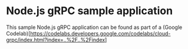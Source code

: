 # Node.js gRPC sample application


This sample Node.js gRPC application can be found as part of a (Google Codelab)[https://codelabs.developers.google.com/codelabs/cloud-grpc/index.html?index=..%2F..%2Findex]
